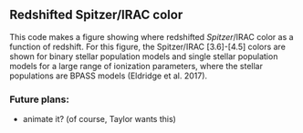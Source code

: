 ## Redshifted Spitzer/IRAC color
This code makes a figure showing where redshifted _Spitzer_/IRAC color as
a function of redshift. For this figure, the Spitzer/IRAC [3.6]-[4.5] colors are shown for
binary stellar population models and single stellar population models for a
large range of ionization parameters, where the stellar populations are BPASS models (Eldridge et al. 2017).

### Future plans:

- animate it? (of course, Taylor wants this)
